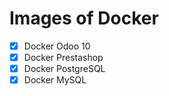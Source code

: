# Images of Docker

- [x] Docker Odoo 10
- [x] Docker Prestashop
- [x] Docker PostgreSQL
- [x] Docker MySQL
